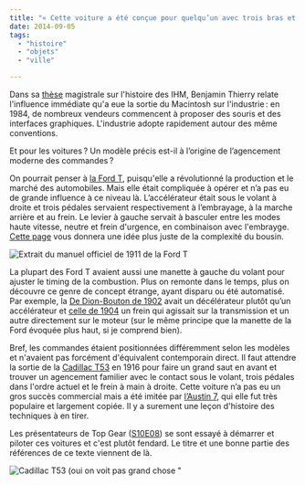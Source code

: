 ```yaml
---
title: "« Cette voiture a été conçue pour quelqu’un avec trois bras et une jambe »"
date: 2014-09-05
tags:
  - "histoire"
  - "objets"
  - "ville"

---
```


Dans sa [thèse](http://www.benjaminthierry.fr/2013/12/15/soutenance-de-these/) magistrale sur l'histoire des IHM, Benjamin Thierry relate l'influence immédiate qu'a eue la sortie du Macintosh sur l'industrie : en 1984, de nombreux vendeurs commencent à proposer des souris et des interfaces graphiques. L'industrie adopte rapidement autour des même conventions.

Et pour les voitures ? Un modèle précis est-il à l’origine de l’agencement moderne des commandes ?

On pourrait penser à [la Ford T](http://www.modelt.ca/drive-fs.html), puisqu'elle a révolutionné la production et le marché des automobiles. Mais elle était compliquée à opérer et n’a pas eu de grande influence à ce niveau là. L’accélérateur était sous le volant à droite et trois pédales servaient respectivement à l’embrayage, à la marche arrière et au frein. Le levier à gauche servait à basculer entre les modes haute vitesse, neutre et frein d'urgence, en combinaison avec l'embrayge. [Cette page](http://www.modelt.ca/drive-fs.html) vous donnera une idée plus juste de la complexité du bousin.

![Extrait du manuel officiel de 1911 de la Ford T](/assets/images/ford-model-t-controls.jpg " Extrait du manuel officiel de 1911 de la Ford T")

La plupart des Ford T avaient aussi une manette à gauche du volant pour ajuster le timing de la combustion. Plus on remonte dans le temps, plus on découvre ce genre de concept étrange, ayant disparu ou été automatisé. Par exemple, la [De Dion-Bouton de 1902](http://www.supercars.net/cars/5221.html) avait un décélérateur plutôt qu’un accélérateur et [celle de 1904](http://www.bonhams.com/auctions/20932/lot/204/) un frein qui agissait sur la transmission et un autre directement sur le moteur (sur le même principe que la manette de la Ford évoquée plus haut, si je comprend bien).

Bref, les commandes étaient positionnées différemment selon les modèles et n'avaient pas forcément d'équivalent contemporain direct. Il faut attendre la sortie de la [Cadillac T53](https://en.wikipedia.org/wiki/Cadillac_Type_53) en 1916 pour faire un grand saut en avant et trouver un agencement familier avec le contact sous le volant, trois pédales dans l'ordre actuel et le frein à main à droite. Cette voiture n’a pas eu un gros succès commercial mais a été imitée par [l’Austin 7](https://en.wikipedia.org/wiki/Austin_7), qui elle fut très populaire et largement copiée. Il y a surement une leçon d'histoire des techniques à en tirer.

Les présentateurs de Top Gear ([S10E08](https://itunes.apple.com/us/tv-season/top-gear-series-10/id304214876)) se sont essayé à démarrer et piloter ces voitures et c'est plutôt fendard. Le titre et une bonne partie des références de ce texte viennent de là.

![Cadillac T53 (oui on voit pas grand chose "](/assets/images/Cadillac_T53.png "Cadillac T53 (oui on voit pas grand chose)")
